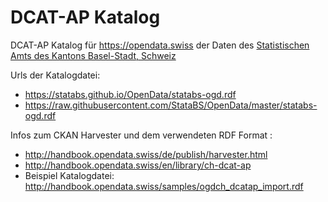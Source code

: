 # DCAT-AP Katalog 
DCAT-AP Katalog für https://opendata.swiss der Daten des [Statistischen Amts des Kantons Basel-Stadt, Schweiz](http://www.statistik.bs.ch)

Urls der Katalogdatei: 
- https://statabs.github.io/OpenData/statabs-ogd.rdf
- https://raw.githubusercontent.com/StataBS/OpenData/master/statabs-ogd.rdf

Infos zum CKAN Harvester und dem verwendeten RDF Format : 
- http://handbook.opendata.swiss/de/publish/harvester.html
- http://handbook.opendata.swiss/en/library/ch-dcat-ap
- Beispiel Katalogdatei: http://handbook.opendata.swiss/samples/ogdch_dcatap_import.rdf 
